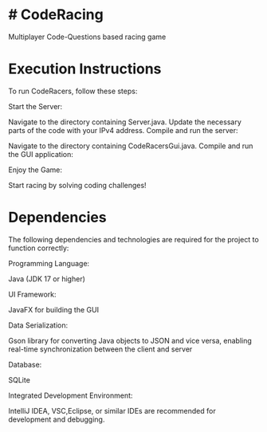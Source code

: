 # # CodeRacing #
Multiplayer Code-Questions based racing game

# Execution Instructions
To run CodeRacers, follow these steps:

Start the Server:

Navigate to the directory containing Server.java.
Update the necessary parts of the code with your IPv4 address.
Compile and run the server:

Navigate to the directory containing CodeRacersGui.java.
Compile and run the GUI application:

Enjoy the Game:

Start racing by solving coding challenges!


# Dependencies
The following dependencies and technologies are required for the project to function correctly:

Programming Language:

  Java (JDK 17 or higher)​

UI Framework:

  JavaFX for building the GUI​

Data Serialization:

  Gson library for converting Java objects to JSON and vice versa, enabling real-time synchronization between the client and server​​

Database:

  SQLite

Integrated Development Environment:

  IntelliJ IDEA, VSC,Eclipse, or similar IDEs are recommended for development and debugging.




